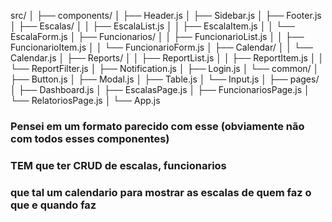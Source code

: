 src/
│
├── components/
│   ├── Header.js
│   ├── Sidebar.js
│   ├── Footer.js
│   ├── Escalas/
│   │   ├── EscalaList.js
│   │   ├── EscalaItem.js
│   │   └── EscalaForm.js
│   ├── Funcionarios/
│   │   ├── FuncionarioList.js
│   │   ├── FuncionarioItem.js
│   │   └── FuncionarioForm.js
│   ├── Calendar/
│   │   └── Calendar.js
│   ├── Reports/
│   │   ├── ReportList.js
│   │   ├── ReportItem.js
│   │   └── ReportFilter.js
│   ├── Notification.js
│   ├── Login.js
│   └── common/
│       ├── Button.js
│       ├── Modal.js
│       ├── Table.js
│       └── Input.js
│
├── pages/
│   ├── Dashboard.js
│   ├── EscalasPage.js
│   ├── FuncionariosPage.js
│   └── RelatoriosPage.js
│
└── App.js

### Pensei em um formato parecido com esse (obviamente não com todos esses componentes)
### TEM que ter CRUD de escalas, funcionarios
### que tal um calendario para mostrar as escalas de quem faz o que e quando faz
